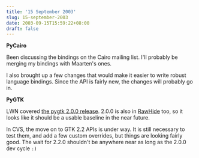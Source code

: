 ```yaml
---
title: '15 September 2003'
slug: 15-september-2003
date: 2003-09-15T15:59:22+08:00
draft: false
---
```


**PyCairo**

Been discussing the bindings on the Cairo mailing list. I\'ll probably
be merging my bindings with Maarten\'s ones.

I also brought up a few changes that would make it easier to write
robust language bindings. Since the API is fairly new, the changes will
probably go in.

**PyGTK**

LWN covered [the pygtk 2.0.0 release](http://lwn.net/Articles/48114/).
2.0.0 is also in
[RawHide](http://www.rpmfind.net//linux/RPM/rawhide/1.0/i386/RedHat/RPMS/pygtk2-2.0.0-1.i386.html)
too, so it looks like it should be a usable baseline in the near future.

In CVS, the move on to GTK 2.2 APIs is under way. It is still necessary
to test them, and add a few custom overrides, but things are looking
fairly good. The wait for 2.2.0 shouldn\'t be anywhere near as long as
the 2.0.0 dev cycle `:)`
